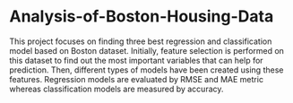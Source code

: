 # Analysis-of-Boston-Housing-Data
This project focuses on finding three best regression and classification model based on Boston dataset. Initially, feature selection is performed on this dataset to find out the most important variables that can help for prediction. Then, different types of models have been created using these features. Regression models are evaluated by RMSE and MAE metric whereas classification models are measured by accuracy.
